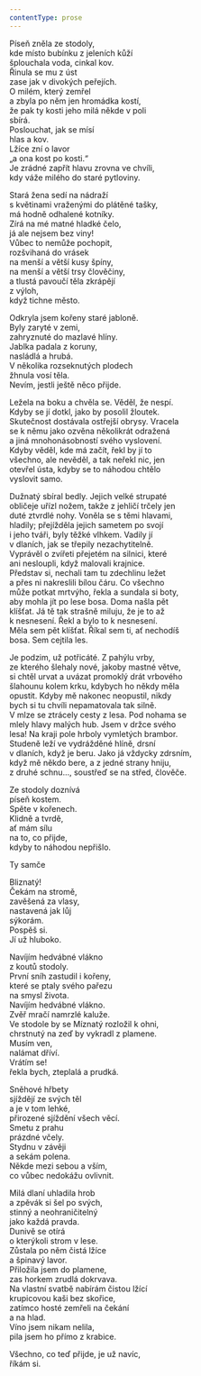 ```yaml
---
contentType: prose
---
```


Píseň zněla ze stodoly,  
kde místo bubínku z jeleních kůží  
šplouchala voda, cinkal kov.  
Řinula se mu z úst  
zase jak v divokých peřejích.  
O milém, který zemřel  
a zbyla po něm jen hromádka kostí,  
že pak ty kosti jeho milá někde v poli  
sbírá.  
Poslouchat, jak se mísí  
hlas a kov.  
Lžíce zní o lavor  
„a ona kost po kosti.“  
Je zrádné zapřít hlavu zrovna ve chvíli,  
kdy váže milého do staré pytloviny.

Stará žena sedí na nádraží  
s květinami vraženými do plátěné tašky,  
má hodně odhalené kotníky.  
Zírá na mé matné hladké čelo,  
já ale nejsem bez viny!  
Vůbec to nemůže pochopit,  
rozšvihaná do vrásek  
na menší a větší kusy špíny,  
na menší a větší trsy člověčiny,  
a tlustá pavoučí těla zkrápějí  
z výloh,  
když tichne město.

Odkryla jsem kořeny staré jabloně.  
Byly zaryté v zemi,  
zahryznuté do mazlavé hlíny.  
Jablka padala z koruny,  
nasládlá a hrubá.  
V několika rozseknutých plodech  
žhnula vosí těla.  
Nevím, jestli ještě něco přijde.

Ležela na boku a chvěla se. Věděl, že nespí.  
Kdyby se jí dotkl, jako by posolil žloutek.  
Skutečnost dostávala ostřejší obrysy. Vracela  
se k němu jako ozvěna několikrát odražená  
a jiná mnohonásobností svého vyslovení.  
Kdyby věděl, kde má začít, řekl by jí to  
všechno, ale nevěděl, a tak neřekl nic, jen  
otevřel ústa, kdyby se to náhodou chtělo  
vyslovit samo.

Dužnatý sbíral bedly. Jejich velké strupaté  
obličeje uřízl nožem, takže z jehličí trčely jen  
duté ztvrdlé nohy. Voněla se s těmi hlavami,  
hladily; přejížděla jejich sametem po svojí  
i jeho tváři, byly těžké vlhkem. Vadily jí  
v dlaních, jak se třepily nezachytitelně.  
Vyprávěl o zvířeti přejetém na silnici, které  
ani nesloupli, když malovali krajnice.  
Představ si, nechali tam tu zdechlinu ležet  
a přes ni nakreslili bílou čáru. Co všechno  
může potkat mrtvýho, řekla a sundala si boty,  
aby mohla jít po lese bosa. Doma našla pět  
klíšťat. Já tě tak strašně miluju, že je to až  
k nesnesení. Řekl a bylo to k nesnesení.  
Měla sem pět klíšťat. Říkal sem ti, ať nechodíš  
bosa. Sem cejtila les.

Je podzim, už potřicáté. Z pahýlu vrby,  
ze kterého šlehaly nové, jakoby mastné větve,  
si chtěl urvat a uvázat promoklý drát vrbového  
šlahounu kolem krku, kdybych ho někdy měla  
opustit. Kdyby mě nakonec neopustil, nikdy  
bych si tu chvíli nepamatovala tak silně.  
V mlze se ztrácely cesty z lesa. Pod nohama se  
mlely hlavy malých hub. Jsem v držce svého  
lesa! Na kraji pole hrboly vymletých brambor.  
Studeně leží ve vydrážděné hlíně, drsní  
v dlaních, když je beru. Jako já vždycky zdrsním,  
když mě někdo bere, a z jedné strany hniju,  
z druhé schnu..., soustřeď se na střed, člověče.

Ze stodoly doznívá  
píseň kostem.  
Spěte v kořenech.  
Klidně a tvrdě,  
ať mám sílu  
na to, co přijde,  
kdyby to náhodou nepřišlo.

Ty samče

Bliznatý!  
Čekám na stromě,  
zavěšená za vlasy,  
nastavená jak lůj  
sýkorám.  
Pospěš si.  
Jí už hluboko.

Navíjím hedvábné vlákno  
z koutů stodoly.  
První sníh zastudil i kořeny,  
které se ptaly svého pařezu  
na smysl života.  
Navíjím hedvábné vlákno.  
Zvěř mračí namrzlé kaluže.  
Ve stodole by se Míznatý rozložil k ohni,  
chrstnutý na zeď by vykradl z plamene.  
Musím ven,  
nalámat dříví.  
Vrátím se!  
řekla bych, zteplalá a prudká.

Sněhové hřbety  
sjíždějí ze svých těl  
a je v tom lehké,  
přirozené sjíždění všech věcí.  
Smetu z prahu  
prázdné včely.  
Stydnu v závěji  
a sekám polena.  
Někde mezi sebou a vším,  
co vůbec nedokážu ovlivnit.

Milá dlaní uhladila hrob  
a zpěvák si šel po svých,  
stinný a neohraničitelný  
jako každá pravda.  
Dunivě se otírá  
o kterýkoli strom v lese.  
Zůstala po něm čistá lžíce  
a špinavý lavor.  
Přiložila jsem do plamene,  
zas horkem zrudlá dokrvava.  
Na vlastní svatbě nabírám čistou lžící  
krupicovou kaši bez skořice,  
zatímco hosté zemřeli na čekání  
a na hlad.  
Víno jsem nikam nelila,  
pila jsem ho přímo z krabice.

Všechno, co teď přijde, je už navíc,  
říkám si.

